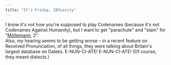 ```yaml
---
title: "It's Friday, IBYLevity"
---
```


<p>I know it's not how you're supposed to play Codenames (because it's not Codenames Against Humanity), but I want to get "parachute" and "stain" for "<a href="https://en.wikipedia.org/wiki/J%C3%BCrgen_M%C3%B6llemann">Möllemann</a>, 2".
<br/>
Also, my hearing seems to be getting worse – in a recent feature on Received Pronunciation, of all things, they were talking about Britain's largest database on Daleks. E-NUN-CI-ATE! E-NUN-CI-ATE! (Of course, they meant dialects.)</p>
